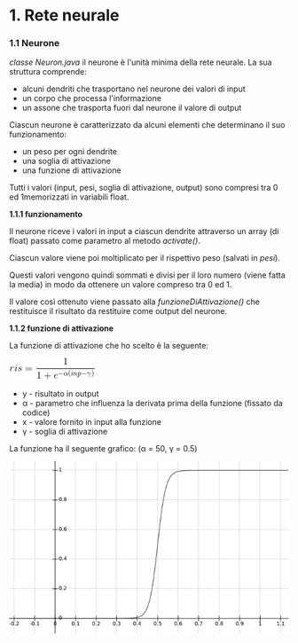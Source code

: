 # 1. Rete neurale

### 1.1 Neurone
_classe Neuron.java_
il neurone è l'unità minima della rete neurale. La sua struttura comprende:
* alcuni dendriti che trasportano nel neurone dei valori di input
* un corpo che processa l'informazione
* un assone che trasporta fuori dal neurone il valore di output

Ciascun neurone è caratterizzato da alcuni elementi che determinano il suo funzionamento:
* un peso per ogni dendrite
* una soglia di attivazione
* una funzione di attivazione

Tutti i valori (input, pesi, soglia di attivazione, output) sono compresi tra 0 ed 1memorizzati in variabili float.

__1.1.1 funzionamento__

Il neurone riceve i valori in input a ciascun dendrite attraverso un array (di float) passato come parametro al metodo _activate()_.

Ciascun valore viene poi moltiplicato per il rispettivo peso (salvati in _pesi_).

Questi valori vengono quindi sommati e divisi per il loro numero (viene fatta la media) in modo da ottenere un valore compreso tra 0 ed 1.

Il valore così ottenuto viene passato alla _funzioneDiAttivazione()_ che restituisce il risultato da restituire come output del neurone.

__1.1.2 funzione di attivazione__

La funzione di attivazione che ho scelto è la seguente:

![F_attivazione](/images/f_att.gif)

* y - risultato in output
* α - parametro che influenza la derivata prima della funzione (fissato da codice)
* x - valore fornito in input alla funzione
* γ - soglia di attivazione

La funzione ha il seguente grafico: (α = 50, γ = 0.5)

![F_attivazione](/images/graph_f_att.png)
